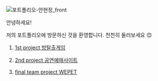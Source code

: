 

![포트폴리오-안현정_front](https://github.com/cho1ok/PORTFOLIO/assets/117049958/296bac37-1d87-4aba-a141-e20d025f390d)


안녕하세요! 

저의 포트폴리오에 방문하신 것을 환영합니다. 천천히 둘러보세요 😊


1. <a href="https://github.com/cho1ok/project1_escape_game">1st project 방탈출게임</a>
   
2. <a href="https://github.com/cho1ok/project2_java_swing">2nd project 공연예매사이트</a>
   
3. <a href="https://github.com/cho1ok/project3_team4_wepet">final team project WEPET</a>


